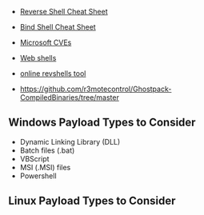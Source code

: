 
- [Reverse Shell Cheat Sheet](https://swisskyrepo.github.io/InternalAllTheThings/cheatsheets/shell-reverse-cheatsheet/)
- [Bind Shell Cheat Sheet](https://swisskyrepo.github.io/InternalAllTheThings/cheatsheets/shell-bind-cheatsheet/)
- [Microsoft CVEs](https://www.cvedetails.com/vendor/26/Microsoft.html)
- [Web shells](https://github.com/jbarcia/Web-Shells/tree/master/laudanum)
- [online revshells tool](https://www.revshells.com/)

-  https://github.com/r3motecontrol/Ghostpack-CompiledBinaries/tree/master


## Windows Payload Types to Consider
- Dynamic Linking Library (DLL)
- Batch files (.bat)
- VBScript
- MSI (.MSI) files
- Powershell

## Linux Payload Types to Consider
